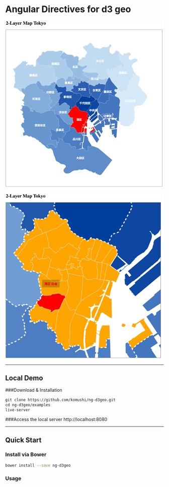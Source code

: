 # Angular Directives for d3 geo

![Geo](https://raw.githubusercontent.com/komushi/ng-d3geo/master/image/image1.png)

![Geo](https://raw.githubusercontent.com/komushi/ng-d3geo/master/image/image2.png)

----------
Local Demo
-------------
###Download & Installation
```
git clone https://github.com/komushi/ng-d3geo.git
cd ng-d3geo/examples
live-server
```
###Access the local server
http://localhost:8080

----------
Quick Start
-------------
### Install via Bower
```bash
bower install --save ng-d3geo
```

### Usage
```

```